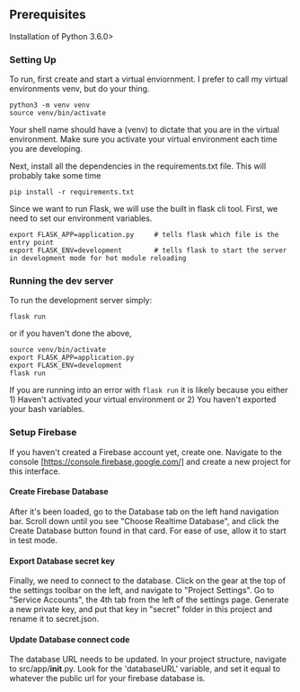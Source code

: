 ## Prerequisites
Installation of Python 3.6.0>

### Setting Up
To run, first create and start a virtual enviornment. I prefer to call my virtual environments venv, but do your thing.
```
python3 -m venv venv
source venv/bin/activate
```
Your shell name should have a (venv) to dictate that you are in the virtual environment. Make sure you activate your virtual environment each time you are developing.

Next, install all the dependencies in the requirements.txt file. This will probably take some time
```
pip install -r requirements.txt
```

Since we want to run Flask, we will use the built in flask cli tool. First, we need to set our environment variables.
```
export FLASK_APP=application.py     # tells flask which file is the entry point
export FLASK_ENV=development        # tells flask to start the server in development mode for hot module reloading
```

### Running the dev server
To run the development server simply:
```
flask run
```

or if you haven't done the above,
```
source venv/bin/activate
export FLASK_APP=application.py
export FLASK_ENV=development
flask run
```

If you are running into an error with ```flask run``` it is likely because you either 1) Haven't activated your virtual environment or 2) You haven't exported your bash variables.

### Setup Firebase
If you haven't created a Firebase account yet, create one. Navigate to the console [https://console.firebase.google.com/] and create a new project for this interface.

#### Create Firebase Database
After it's been loaded, go to the Database tab on the left hand navigation bar. Scroll down until you see "Choose Realtime Database", and click the Create Database button found in that card. For ease of use, allow it to start in test mode.

#### Export Database secret key
Finally, we need to connect to the database. Click on the gear at the top of the settings toolbar on the left, and navigate to "Project Settings". Go to "Service Accounts", the 4th tab from the left of the settings page. Generate a new private key, and put that key in "secret" folder in this project and rename it to secret.json.

#### Update Database connect code
The database URL needs to be updated. In your project structure, navigate to src/app/__init__.py. Look for the 'databaseURL' variable, and set it equal to whatever the public url for your firebase database is.